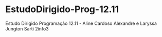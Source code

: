 # EstudoDirigido-Prog-12.11
Estudo Dirigido Programação 12.11 - Aline Cardoso Alexandre e Laryssa Jungton Sarti 2info3
